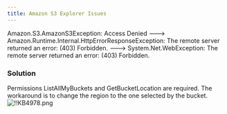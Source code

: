```yaml
---
title: Amazon S3 Explorer Issues
---
```

Amazon.S3.AmazonS3Exception: Access Denied ---> Amazon.Runtime.Internal.HttpErrorResponseException: The remote server returned an error: (403) Forbidden. ---> System.Net.WebException: The remote server returned an error: (403) Forbidden.
### Solution
Permissions ListAllMyBuckets and GetBucketLocation are required. The workaround is to change the region to the one selected by the bucket.  
![!!KB4978.png](https://webdevolutions.azureedge.net/docs/en/kb/KB4978.png)
